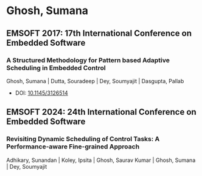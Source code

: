 # Ghosh, Sumana

## EMSOFT 2017: 17th International Conference on Embedded Software

### A Structured Methodology for Pattern based Adaptive Scheduling in Embedded Control
Ghosh, Sumana | Dutta, Souradeep | Dey, Soumyajit | Dasgupta, Pallab
* DOI: [10.1145/3126514](https://doi.org/10.1145/3126514)

## EMSOFT 2024: 24th International Conference on Embedded Software

### Revisiting Dynamic Scheduling of Control Tasks: A Performance-aware Fine-grained Approach
Adhikary, Sunandan | Koley, Ipsita | Ghosh, Saurav Kumar | Ghosh, Sumana | Dey, Soumyajit

